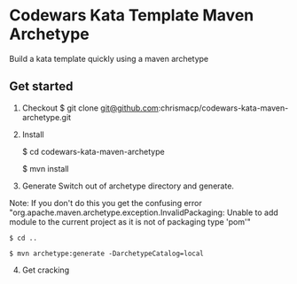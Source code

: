 # Codewars Kata Template Maven Archetype

Build a kata template quickly using a maven archetype

## Get started

1. Checkout
    $ git clone git@github.com:chrismacp/codewars-kata-maven-archetype.git

2. Install

    $ cd codewars-kata-maven-archetype
    
    $ mvn install

3. Generate
Switch out of archetype directory and generate.

Note:
If you don't do this you get the confusing error "org.apache.maven.archetype.exception.InvalidPackaging: Unable to add module to the current project as it is not of packaging type 'pom'" 

    $ cd ..
    
    $ mvn archetype:generate -DarchetypeCatalog=local

4. Get cracking


